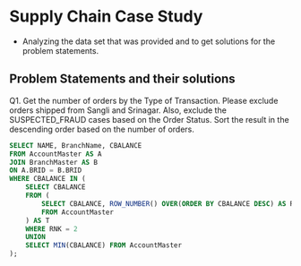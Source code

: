 # Supply Chain Case Study
- Analyzing the data set that was provided and to get solutions for the problem statements.

## Problem Statements and their solutions

Q1. Get the number of orders by the Type of Transaction. Please exclude orders shipped from Sangli and Srinagar. Also, exclude the SUSPECTED_FRAUD cases based on the Order Status. Sort the result in the descending order based on the number of orders.

```sql
SELECT NAME, BranchName, CBALANCE
FROM AccountMaster AS A
JOIN BranchMaster AS B
ON A.BRID = B.BRID
WHERE CBALANCE IN (
    SELECT CBALANCE
    FROM (
        SELECT CBALANCE, ROW_NUMBER() OVER(ORDER BY CBALANCE DESC) AS RNK
        FROM AccountMaster
    ) AS T
    WHERE RNK = 2
    UNION
    SELECT MIN(CBALANCE) FROM AccountMaster
);

